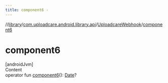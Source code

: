 ```yaml
---
title: component6 -
---
```

//[library](../../index.md)/[com.uploadcare.android.library.api](../index.md)/[UploadcareWebhook](index.md)/[component6](component6.md)



# component6  
[androidJvm]  
Content  
operator fun [component6](component6.md)(): [Date](https://developer.android.com/reference/kotlin/java/util/Date.html)?  



